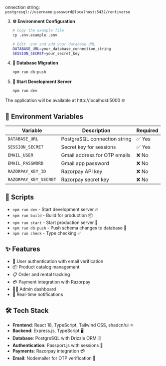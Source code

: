onnection string: `postgresql://username:password@localhost:5432/rentiverse`

3. **⚙️ Environment Configuration**
   ```bash
   # Copy the example file
   cp .env.example .env
   
   # Edit .env and add your database URL
   DATABASE_URL=your_database_connection_string
   SESSION_SECRET=your_secret_key
   ```

4. **🔄 Database Migration**
   ```bash
   npm run db:push
   ```

5. **🚀 Start Development Server**
   ```bash
   npm run dev
   ```

The application will be available at http://localhost:5000 🌐

## 🔧 Environment Variables

| Variable | Description | Required |
|----------|-------------|----------|
| `DATABASE_URL` | PostgreSQL connection string | ✅ Yes |
| `SESSION_SECRET` | Secret key for sessions | ✅ Yes |
| `EMAIL_USER` | Gmail address for OTP emails | ❌ No |
| `EMAIL_PASSWORD` | Gmail app password | ❌ No |
| `RAZORPAY_KEY_ID` | Razorpay API key | ❌ No |
| `RAZORPAY_KEY_SECRET` | Razorpay secret key | ❌ No |

## 📜 Scripts

- `npm run dev` - Start development server 🔥
- `npm run build` - Build for production 📦
- `npm run start` - Start production server 🚀
- `npm run db:push` - Push schema changes to database 🔄
- `npm run check` - Type checking ✅

## ✨ Features

- 🔐 User authentication with email verification
- 📦 Product catalog management
- 📋 Order and rental tracking
- 💳 Payment integration with Razorpay
- 👨‍💼 Admin dashboard
- 🔔 Real-time notifications

## 🛠️ Tech Stack

- **Frontend**: React 18, TypeScript, Tailwind CSS, shadcn/ui ⚛️
- **Backend**: Express.js, TypeScript 🖥️
- **Database**: PostgreSQL with Drizzle ORM 🗄️
- **Authentication**: Passport.js with sessions 🔐
- **Payments**: Razorpay integration 💳
- **Email**: Nodemailer for OTP verification 📧
